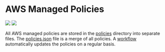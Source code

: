 # AWS Managed Policies

![](https://shields.io/date/1714977137.svg?label=last%20run)
![](https://shields.io/date/1714977137.svg?label=last%20updated)

All AWS managed policies are stored in the [policies](policies) directory into
separate files. The [policies.json](policies/policies.json) file is a merge of
all policies. A [workflow](.github/workflows/list-policies.yaml) automatically
updates the policies on a regular basis.

